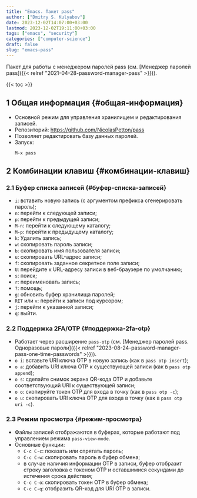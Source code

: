 ```yaml
---
title: "Emacs. Пакет pass"
author: ["Dmitry S. Kulyabov"]
date: 2023-12-02T14:07:00+03:00
lastmod: 2023-12-02T19:11:00+03:00
tags: ["emacs", "security"]
categories: ["computer-science"]
draft: false
slug: "emacs-pass"
---
```


Пакет для работы с менеджером паролей pass (см. [Менеджер паролей pass]({{< relref "2021-04-28-password-manager-pass" >}})).

<!--more-->

{{< toc >}}


## <span class="section-num">1</span> Общая информация {#общая-информация}

-   Основной режим для управления хранилищем и редактирования записей.
-   Репозиторий: <https://github.com/NicolasPetton/pass>
-   Позволяет редактировать базу данных паролей.
-   Запуск:
    ```elisp
    M-x pass
    ```


## <span class="section-num">2</span> Комбинации клавиш {#комбинации-клавиш}


### <span class="section-num">2.1</span> Буфер списка записей {#буфер-списка-записей}

-   `i`: вставить новую запись (с аргументом префикса сгенерировать пароль);
-   `n`: перейти к следующей записи;
-   `p`: перейти к предыдущей записи;
-   `M-n`: перейти к следующему каталогу;
-   `M-p`: перейти к предыдущему каталогу;
-   `k`: Удалить запись;
-   `w`: скопировать пароль записи;
-   `b`: скопировать имя пользователя записи;
-   `u`: скопировать URL-адрес записи;
-   `f`: скопировать заданное секретное поле записи;
-   `U`: перейдите к URL-адресу записи в веб-браузере по умолчанию;
-   `s`: поиск;
-   `r`: переименовать запись;
-   `?`: помощь;
-   `g`: обновить буфер хранилища паролей;
-   `RET` или `v`: перейти к записи под курсором;
-   `j`: перейти к указанной записи;
-   `q`: выйти.


### <span class="section-num">2.2</span> Поддержка 2FA/OTP {#поддержка-2fa-otp}

-   Работает через расширение `pass-otp` (см. [Менеджер паролей pass. Одноразовые пароли]({{< relref "2023-08-24-password-manager-pass-one-time-passwords" >}})).
-   `o i`: вставьте URI ключа OTP в новую запись (как в `pass otp insert`);
-   `o a`: добавить URI ключа OTP к существующей записи (как в `pass otp append`);
-   `o s`: сделайте снимок экрана QR-кода OTP и добавьте соответствующий URI к существующей записи;
-   `o o`: скопируйте токен OTP для входа в точку (как в `pass otp -c`);
-   `o u`: скопировать URI ключа OTP для входа в точку (как в `pass otp uri -c`).


### <span class="section-num">2.3</span> Режим просмотра {#режим-просмотра}

-   Файлы записей отображаются в буферах, которые работают под управлением режима `pass-view-mode`.
-   Основные функции:
    -   `C-c C-c`: показать или спрятать пароль;
    -   `C-c C-w`: скопировать пароль в буфер обмена;
    -   в случае наличия информации OTP в записи, буфер отобразит строку заголовка с токеном OTP и оставшимися секундами до истечения срока действия;
    -   `C-c C-o`: скопировать токен OTP в буфер обмена;
    -   `C-c C-q`: отобразить QR-код для URI OTP в записи.
